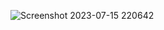 ![Screenshot 2023-07-15 220642](https://github.com/vishwajitsomwanshi/gpt3_BlogPage/assets/128579037/7e3be7a2-c550-4092-a910-8e028d52a1c5)

